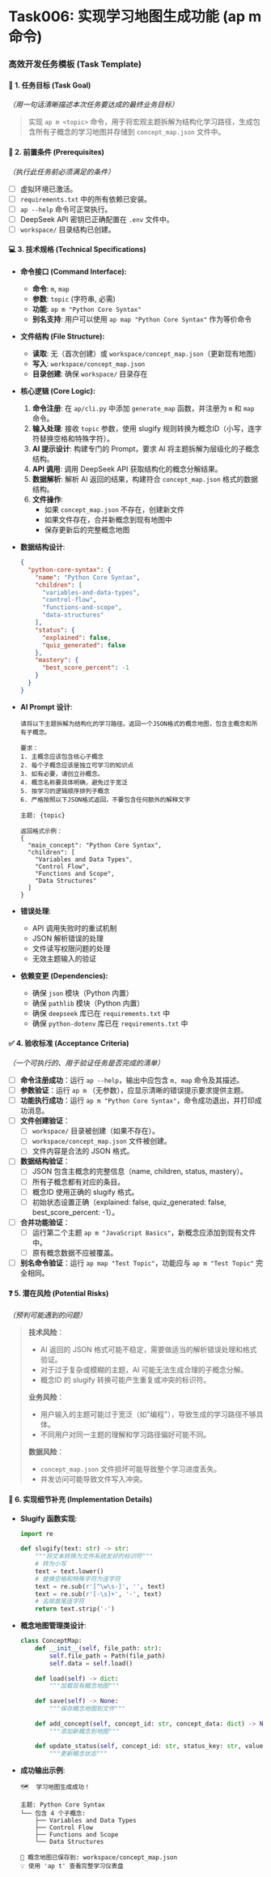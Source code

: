 # Task006: 实现学习地图生成功能 (ap m 命令)

### **高效开发任务模板 (Task Template)**

#### 🎯 **1. 任务目标 (Task Goal)**

*（用一句话清晰描述本次任务要达成的最终业务目标）*
> 实现 `ap m <topic>` 命令，用于将宏观主题拆解为结构化学习路径，生成包含所有子概念的学习地图并存储到 `concept_map.json` 文件中。

#### 📝 **2. 前置条件 (Prerequisites)**

*（执行此任务前必须满足的条件）*

- [ ] 虚拟环境已激活。
- [ ] `requirements.txt` 中的所有依赖已安装。
- [ ] `ap --help` 命令可正常执行。
- [ ] DeepSeek API 密钥已正确配置在 `.env` 文件中。
- [ ] `workspace/` 目录结构已创建。

#### 💻 **3. 技术规格 (Technical Specifications)**

- **命令接口 (Command Interface):**
  - **命令**: `m`, `map`
  - **参数**: `topic` (字符串, 必需)
  - **功能**: `ap m "Python Core Syntax"`
  - **别名支持**: 用户可以使用 `ap map "Python Core Syntax"` 作为等价命令

- **文件结构 (File Structure):**
  - **读取**: 无（首次创建）或 `workspace/concept_map.json`（更新现有地图）
  - **写入**: `workspace/concept_map.json`
  - **目录创建**: 确保 `workspace/` 目录存在

- **核心逻辑 (Core Logic):**
    1. **命令注册**: 在 `ap/cli.py` 中添加 `generate_map` 函数，并注册为 `m` 和 `map` 命令。
    2. **输入处理**: 接收 `topic` 参数，使用 slugify 规则转换为概念ID（小写，连字符替换空格和特殊字符）。
    3. **AI 提示设计**: 构建专门的 Prompt，要求 AI 将主题拆解为层级化的子概念结构。
    4. **API 调用**: 调用 DeepSeek API 获取结构化的概念分解结果。
    5. **数据解析**: 解析 AI 返回的结果，构建符合 `concept_map.json` 格式的数据结构。
    6. **文件操作**:
        - 如果 `concept_map.json` 不存在，创建新文件
        - 如果文件存在，合并新概念到现有地图中
        - 保存更新后的完整概念地图

- **数据结构设计**:

    ```json
    {
      "python-core-syntax": {
        "name": "Python Core Syntax",
        "children": [
          "variables-and-data-types",
          "control-flow", 
          "functions-and-scope",
          "data-structures"
        ],
        "status": {
          "explained": false,
          "quiz_generated": false
        },
        "mastery": {
          "best_score_percent": -1
        }
      }
    }
    ```

- **AI Prompt 设计**:

    ```
    请将以下主题拆解为结构化的学习路径。返回一个JSON格式的概念地图，包含主概念和所有子概念。

    要求：
    1. 主概念应该包含核心子概念
    2. 每个子概念应该是独立可学习的知识点
    3. 如有必要，请创立孙概念。
    4. 概念名称要具体明确，避免过于宽泛
    5. 按学习的逻辑顺序排列子概念
    6. 严格按照以下JSON格式返回，不要包含任何额外的解释文字

    主题: {topic}

    返回格式示例：
    {
      "main_concept": "Python Core Syntax",
      "children": [
        "Variables and Data Types",
        "Control Flow",
        "Functions and Scope",
        "Data Structures"
      ]
    }
    ```

- **错误处理**:
  - API 调用失败时的重试机制
  - JSON 解析错误的处理
  - 文件读写权限问题的处理
  - 无效主题输入的验证

- **依赖变更 (Dependencies):**
  - 确保 `json` 模块（Python 内置）
  - 确保 `pathlib` 模块（Python 内置）
  - 确保 `deepseek` 库已在 `requirements.txt` 中
  - 确保 `python-dotenv` 库已在 `requirements.txt` 中

#### ✅ **4. 验收标准 (Acceptance Criteria)**

*（一个可执行的、用于验证任务是否完成的清单）*

- [ ] **命令注册成功**：运行 `ap --help`，输出中应包含 `m, map` 命令及其描述。
- [ ] **参数验证**：运行 `ap m` （无参数），应显示清晰的错误提示要求提供主题。
- [ ] **功能执行成功**：运行 `ap m "Python Core Syntax"`，命令成功退出，并打印成功消息。
- [ ] **文件创建验证**：
  - [ ] `workspace/` 目录被创建（如果不存在）。
  - [ ] `workspace/concept_map.json` 文件被创建。
  - [ ] 文件内容是合法的 JSON 格式。
- [ ] **数据结构验证**：
  - [ ] JSON 包含主概念的完整信息（name, children, status, mastery）。
  - [ ] 所有子概念都有对应的条目。
  - [ ] 概念ID 使用正确的 slugify 格式。
  - [ ] 初始状态设置正确（explained: false, quiz_generated: false, best_score_percent: -1）。
- [ ] **合并功能验证**：
  - [ ] 运行第二个主题 `ap m "JavaScript Basics"`，新概念应添加到现有文件中。
  - [ ] 原有概念数据不应被覆盖。
- [ ] **别名命令验证**：运行 `ap map "Test Topic"`，功能应与 `ap m "Test Topic"` 完全相同。

#### ❓ **5. 潜在风险 (Potential Risks)**

*（预判可能遇到的问题）*
> **技术风险**：
>
> - AI 返回的 JSON 格式可能不稳定，需要做适当的解析错误处理和格式验证。
> - 对于过于复杂或模糊的主题，AI 可能无法生成合理的子概念分解。
> - 概念ID 的 slugify 转换可能产生重复或冲突的标识符。
>
> **业务风险**：
>
> - 用户输入的主题可能过于宽泛（如"编程"），导致生成的学习路径不够具体。
> - 不同用户对同一主题的理解和学习路径偏好可能不同。
>
> **数据风险**：
>
> - `concept_map.json` 文件损坏可能导致整个学习进度丢失。
> - 并发访问可能导致文件写入冲突。

#### 🔧 **6. 实现细节补充 (Implementation Details)**

- **Slugify 函数实现**:

    ```python
    import re
    
    def slugify(text: str) -> str:
        """将文本转换为文件系统友好的标识符"""
        # 转为小写
        text = text.lower()
        # 替换空格和特殊字符为连字符
        text = re.sub(r'[^\w\s-]', '', text)
        text = re.sub(r'[-\s]+', '-', text)
        # 去除首尾连字符
        return text.strip('-')
    ```

- **概念地图管理类设计**:

    ```python
    class ConceptMap:
        def __init__(self, file_path: str):
            self.file_path = Path(file_path)
            self.data = self.load()
        
        def load(self) -> dict:
            """加载现有概念地图"""
            
        def save(self) -> None:
            """保存概念地图到文件"""
            
        def add_concept(self, concept_id: str, concept_data: dict) -> None:
            """添加新概念到地图"""
            
        def update_status(self, concept_id: str, status_key: str, value: any) -> None:
            """更新概念状态"""
    ```

- **成功输出示例**:

    ```
    🗺️  学习地图生成成功！
    
    主题: Python Core Syntax
    └── 包含 4 个子概念:
        ├── Variables and Data Types
        ├── Control Flow  
        ├── Functions and Scope
        └── Data Structures
    
    💾 概念地图已保存到: workspace/concept_map.json
    💡 使用 'ap t' 查看完整学习仪表盘
    ```
